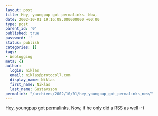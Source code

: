 ```yaml
---
layout: post
title: Hey, youngpup got permalinks. Now,
date: 2002-10-01 19:16:08.000000000 +00:00
type: post
parent_id: '0'
published: true
password: ''
status: publish
categories: []
tags:
- Weblogging
meta: {}
author:
  login: niklas
  email: niklas@protocol7.com
  display_name: Niklas
  first_name: Niklas
  last_name: Gustavsson
permalink: "/archives/2002/10/01/hey_youngpup_got_permalinks_now/"
---
```

Hey, youngpup got [permalinks](http://www.youngpup.net/?request=/news/2002-9.xml#2002-09-23-1). Now, if he only did a RSS as well :-)

